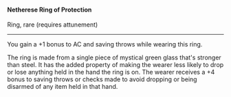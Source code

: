 #### Netherese Ring of Protection

Ring, rare (requires attunement)

---

You gain a +1 bonus to AC and saving throws while wearing this ring.

The ring is made from a single piece of mystical green glass that's stronger than steel. It has the added property of making the wearer less likely to drop or lose anything held in the hand the ring is on. The wearer receives a +4 bonus to saving throws or checks made to avoid dropping or being disarmed of any item held in that hand.